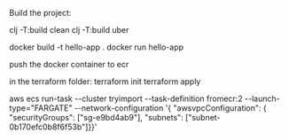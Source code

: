 
Build the project:

clj -T:build clean
clj -T:build uber

docker build -t hello-app .
docker run hello-app

push the docker container to ecr

in the terraform folder:
terraform init
terraform apply

aws ecs run-task  --cluster tryimport --task-definition fromecr:2 --launch-type="FARGATE" --network-configuration '{ "awsvpcConfiguration": { "securityGroups": ["sg-e9bd4ab9"], "subnets": ["subnet-0b170efc0b8f6f53b"]}}'
